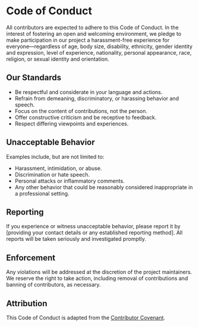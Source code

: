 # Code of Conduct

All contributors are expected to adhere to this Code of Conduct. In the interest of fostering an open and welcoming environment, we pledge to make participation in our project a harassment-free experience for everyone—regardless of age, body size, disability, ethnicity, gender identity and expression, level of experience, nationality, personal appearance, race, religion, or sexual identity and orientation.

## Our Standards

- Be respectful and considerate in your language and actions.
- Refrain from demeaning, discriminatory, or harassing behavior and speech.
- Focus on the content of contributions, not the person.
- Offer constructive criticism and be receptive to feedback.
- Respect differing viewpoints and experiences.

## Unacceptable Behavior

Examples include, but are not limited to:

- Harassment, intimidation, or abuse.
- Discrimination or hate speech.
- Personal attacks or inflammatory comments.
- Any other behavior that could be reasonably considered inappropriate in a professional setting.

## Reporting

If you experience or witness unacceptable behavior, please report it by [providing your contact details or any established reporting method]. All reports will be taken seriously and investigated promptly.

## Enforcement

Any violations will be addressed at the discretion of the project maintainers. We reserve the right to take action, including removal of contributions and banning of contributors, as necessary.

## Attribution

This Code of Conduct is adapted from the [Contributor Covenant](https://www.contributor-covenant.org).
